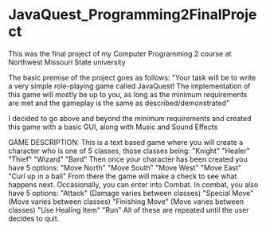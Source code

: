 # JavaQuest_Programming2FinalProject
This was the final project of my Computer Programming 2 course at Northwest Missouri State university
 
The basic premise of the project goes as follows:
 "Your task will be to write a very simple role-playing game called JavaQuest! The implementation of this
game will mostly be up to you, as long as the minimum requirements are met and the gameplay is the
same as described/demonstrated"

I decided to go above and beyond the minimum requirements and created this game with a basic GUI, along with Music and Sound Effects

GAME DESCRIPTION:
This is a text based game where you will create a character who is one of 5 classes, those classes being:
  "Knight"
  "Healer"
  "Thief"
  "Wizard"
  "Bard"
Then once your character has been created you have 5 options:
  "Move North"
  "Move South"
  "Move West"
  "Move East"
  "Curl up in a ball"
From there the game will make a check to see what happens next. Occasionally, you can enter into Combat. In combat, you also have 5 options:
  "Attack" (Damage varies between classes)
  "Special Move" (Move varies between classes)
  "Finishing Move" (Move varies between classes)
  "Use Healing Item"
  "Run"
All of these are repeated until the user decides to quit.
